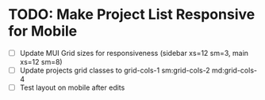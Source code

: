 # TODO: Make Project List Responsive for Mobile

- [ ] Update MUI Grid sizes for responsiveness (sidebar xs=12 sm=3, main xs=12 sm=8)
- [ ] Update projects grid classes to grid-cols-1 sm:grid-cols-2 md:grid-cols-4
- [ ] Test layout on mobile after edits
